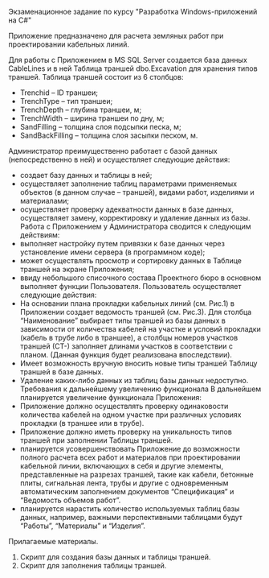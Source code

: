Экзаменационное задание по курсу "Разработка Windows-приложений на С#"

Приложение предназначено для расчета земляных работ при проектировании кабельных линий.

Для работы с Приложением в MS SQL Server создается база данных CableLines и в ней Таблица траншей dbo.Excavation для хранения типов траншей.
Таблица траншей состоит из 6 столбцов:
-  Trenchid – ID траншеи;
- TrenchType – тип траншеи;
- TrenchDepth – глубина траншеи, м;
- TrenchWidth – ширина траншеи по дну, м;
- SandFilling – толщина слоя подсыпки песка, м;
- SandBackFilling – толщина слоя засыпки песком, м.

Администратор преимущественно работает с базой данных (непосредственно в ней) и осуществляет следующие действия:
-	создает базу данных и таблицы в ней;
-	осуществляет заполнение таблиц параметрами применяемых объектов (в данном случае – траншей), видами работ, изделиями и материалами;
-	осуществляет проверку адекватности данных в базе данных, осуществляет замену, корректировку и удаление данных из базы.
Работа с Приложением у Администратора сводится к следующим действиям:
-	выполняет настройку путем привязки к базе данных через установление имени сервера (в программном коде);
-	может осуществлять просмотр и сортировку данных в Таблице траншей на экране Приложения;
-	ввиду небольшого списочного состава Проектного бюро в основном выполняет функции Пользователя.
Пользователь осуществляет следующие действия:
-	На основании плана прокладки кабельных линий (см. Рис.1) в Приложении создает ведомость траншей (см. Рис.3). Для столбца “Наименование” выбирает типы траншей из базы данных в зависимости от количества кабелей на участке и условий прокладки (кабель в трубе либо в траншее), а столбцы номеров участков траншей (СТ-) заполняет длинами участков в соответствии с планом. (Данная функция будет реализована впоследствии).
-	Имеет возможность вручную вносить новые типы траншей Таблицу траншей в базе данных.
-	Удаление каких-либо данных из таблиц базы данных недоступно.
Требования к дальнейшему увеличению функционала
В дальнейшем планируется увеличение функционала Приложения:
- Приложение должно осуществлять проверку одинаковости количества кабелей на одном участке при различных условиях прокладки (в траншее или в трубе).
- Приложение должно иметь проверку на уникальность типов траншей при заполнении Таблицы траншей.
- планируется усовершенствовать Приложение до возможности полного расчета всех работ и материалов при проектировании кабельной линии, включающих в себя и другие элементы, представленные на разрезах траншей, такие как кабели, бетонные плиты, сигнальная лента, трубы и другие с одновременным автоматическим заполнением документов “Спецификация” и “Ведомость объемов работ”.
- планируется нарастить количество используемых таблиц базы данных, например, важными перспективными таблицами будут “Работы”, “Материалы” и “Изделия”.

Прилагаемые материалы.
1.	Скрипт для создания базы данных и таблицы траншей.
2.	Скрипт для заполнения таблицы траншей.
